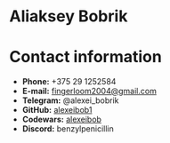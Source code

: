 # Aliaksey Bobrik

# Contact information 

* **Phone:** +375 29 1252584
* **E-mail:** fingerloom2004@gmail.com
* **Telegram:** @alexei_bobrik
* **GitHub:** [alexeibob1](https://github.com/alexeibob1)
* **Codewars:** [alexeibob](https://www.codewars.com/users/alexeibob)
* **Discord:** benzylpenicillin